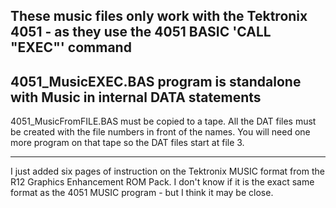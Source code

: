 These music files only work with the Tektronix 4051 - as they use the 4051 BASIC 'CALL "EXEC"' command 
---

4051_MusicEXEC.BAS program is standalone with Music in internal DATA statements
---

4051_MusicFromFILE.BAS must be copied to a tape.
All the DAT files must be created with the file numbers in front of the names.  You will need one more program on that tape so the DAT files start at file 3.

--------
I just added six pages of instruction on the Tektronix MUSIC format from the R12 Graphics Enhancement ROM Pack.
I don't know if it is the exact same format as the 4051 MUSIC program - but I think it may be close.

